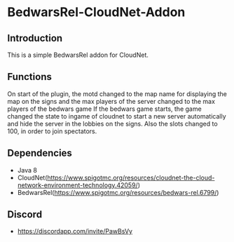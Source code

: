 # BedwarsRel-CloudNet-Addon
 
## Introduction
This is a simple BedwarsRel addon for CloudNet.

## Functions
On start of the plugin, the motd changed to the map name for displaying the map on the signs and the max players of the server changed to the max players of the bedwars game
If the bedwars game starts, the game changed the state to ingame of cloudnet to start a new server automatically and hide the server in the lobbies on the signs.
Also the slots changed to 100, in order to join spectators.

## Dependencies
- Java 8
- CloudNet(https://www.spigotmc.org/resources/cloudnet-the-cloud-network-environment-technology.42059/)
- BedwarsRel(https://www.spigotmc.org/resources/bedwars-rel.6799/)

## Discord
- https://discordapp.com/invite/PawBsVy
